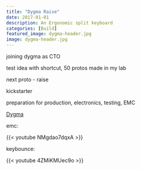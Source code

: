 ```yaml
---
title: "Dygma Raise"
date: 2017-01-01
description: An Ergonomic split keyboard
categories: [Build]
featured_image: dygma-header.jpg
image: dygma-header.jpg
---
```


joining dygma as CTO

test idea with shortcut, 50 protos made in my lab

next proto - raise

kickstarter

preparation for production, electronics, testing, EMC

[Dygma](https://www.dygma.com)

emc:

{{< youtube NMgdao7dqxA >}}

keybounce:

{{< youtube 4ZMiKMUec9o >}}
